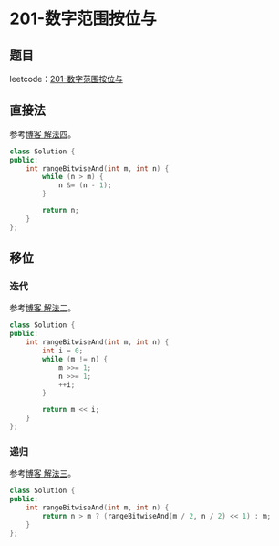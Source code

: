 # 201-数字范围按位与

## 题目

leetcode：[201-数字范围按位与](https://leetcode-cn.com/problems/bitwise-and-of-numbers-range/)

## 直接法

参考[博客 解法四](https://www.cnblogs.com/grandyang/p/4431646.html)。

```c++
class Solution {
public:
    int rangeBitwiseAnd(int m, int n) {
        while (n > m) {
            n &= (n - 1);
        }

        return n;
    } 
};
```

## 移位

### 迭代

参考[博客 解法二](https://www.cnblogs.com/grandyang/p/4431646.html)。

```c++
class Solution {
public:
    int rangeBitwiseAnd(int m, int n) {
        int i = 0;
        while (m != n) {
            m >>= 1;
            n >>= 1;
            ++i;
        }

        return m << i;
    } 
};
```

### 递归

参考[博客 解法三](https://www.cnblogs.com/grandyang/p/4431646.html)。

```c++
class Solution {
public:
    int rangeBitwiseAnd(int m, int n) {
        return n > m ? (rangeBitwiseAnd(m / 2, n / 2) << 1) : m;
    } 
};
```